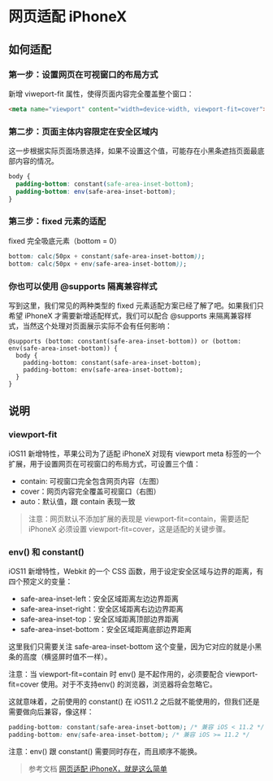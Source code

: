 # 网页适配 iPhoneX

## 如何适配

### 第一步：设置网页在可视窗口的布局方式
新增 viweport-fit 属性，使得页面内容完全覆盖整个窗口：
```html
<meta name="viewport" content="width=device-width, viewport-fit=cover">
```
### 第二步：页面主体内容限定在安全区域内
这一步根据实际页面场景选择，如果不设置这个值，可能存在小黑条遮挡页面最底部内容的情况。
```css
body {
  padding-bottom: constant(safe-area-inset-bottom);
  padding-bottom: env(safe-area-inset-bottom);
}
```

### 第三步：fixed 元素的适配
fixed 完全吸底元素（bottom = 0）
```css
bottom: calc(50px + constant(safe-area-inset-bottom));
bottom: calc(50px + env(safe-area-inset-bottom));
```
### 你也可以使用 @supports 隔离兼容样式
写到这里，我们常见的两种类型的 fixed 元素适配方案已经了解了吧。如果我们只希望 iPhoneX 才需要新增适配样式，我们可以配合 @supports 来隔离兼容样式，当然这个处理对页面展示实际不会有任何影响：
```
@supports (bottom: constant(safe-area-inset-bottom)) or (bottom: env(safe-area-inset-bottom)) {
  body {
    padding-bottom: constant(safe-area-inset-bottom);
    padding-bottom: env(safe-area-inset-bottom);
  }
}
```

## 说明
### viewport-fit
iOS11 新增特性，苹果公司为了适配 iPhoneX 对现有 viewport meta 标签的一个扩展，用于设置网页在可视窗口的布局方式，可设置三个值：

- contain: 可视窗口完全包含网页内容（左图）
- cover：网页内容完全覆盖可视窗口（右图）
- auto：默认值，跟 contain 表现一致

> 注意：网页默认不添加扩展的表现是 viewport-fit=contain，需要适配 iPhoneX 必须设置 viewport-fit=cover，这是适配的关键步骤。

### env() 和 constant()

iOS11 新增特性，Webkit 的一个 CSS 函数，用于设定安全区域与边界的距离，有四个预定义的变量：
- safe-area-inset-left：安全区域距离左边边界距离
- safe-area-inset-right：安全区域距离右边边界距离
- safe-area-inset-top：安全区域距离顶部边界距离
- safe-area-inset-bottom：安全区域距离底部边界距离

这里我们只需要关注 safe-area-inset-bottom 这个变量，因为它对应的就是小黑条的高度（横竖屏时值不一样）。

注意：当 viewport-fit=contain 时 env() 是不起作用的，必须要配合 viewport-fit=cover 使用。对于不支持env() 的浏览器，浏览器将会忽略它。

这就意味着，之前使用的 constant() 在 iOS11.2 之后就不能使用的，但我们还是需要做向后兼容，像这样：

```css
padding-bottom: constant(safe-area-inset-bottom); /* 兼容 iOS < 11.2 */
padding-bottom: env(safe-area-inset-bottom); /* 兼容 iOS >= 11.2 */
```
注意：env() 跟 constant() 需要同时存在，而且顺序不能换。

> 参考文档 [网页适配 iPhoneX，就是这么简单](https://aotu.io/notes/2017/11/27/iphonex/index.html)

